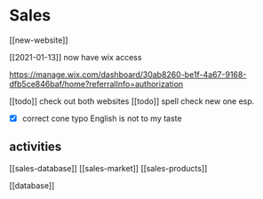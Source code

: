 # Sales

[[new-website]]

[[2021-01-13]] now have wix access

https://manage.wix.com/dashboard/30ab8260-be1f-4a67-9168-dfb5ce846baf/home?referralInfo=authorization

[[todo]]  check out both websites
 [[todo]] spell check new one esp.
  - [x] correct cone typo 
  English is not to my taste

## activities

[[sales-database]]
[[sales-market]]
[[sales-products]]

[[database]]